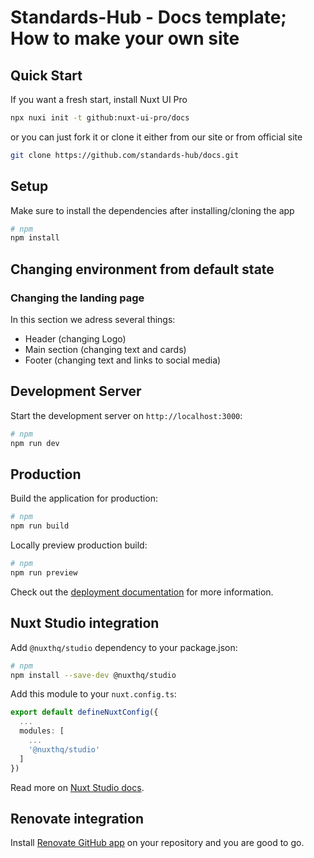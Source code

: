 # Standards-Hub - Docs template; How to make your own site 

## Quick Start

If you want a fresh start, install Nuxt UI Pro

```bash [Terminal]
npx nuxi init -t github:nuxt-ui-pro/docs
```

or you can just fork it or clone it either from our site or from official site

```bash [Terminal]
git clone https://github.com/standards-hub/docs.git
```

## Setup

Make sure to install the dependencies after installing/cloning the app

```bash
# npm
npm install
```

## Changing environment from default state

### Changing the landing page
In this section we adress several things:
- Header (changing Logo)
- Main section (changing text and cards)
- Footer (changing text and links to social media)



## Development Server

Start the development server on `http://localhost:3000`:

```bash
# npm
npm run dev
```

## Production

Build the application for production:

```bash
# npm
npm run build
```

Locally preview production build:

```bash
# npm
npm run preview
```

Check out the [deployment documentation](https://nuxt.com/docs/getting-started/deployment) for more information.

## Nuxt Studio integration

Add `@nuxthq/studio` dependency to your package.json:

```bash
# npm
npm install --save-dev @nuxthq/studio
```

Add this module to your `nuxt.config.ts`:

```ts
export default defineNuxtConfig({
  ...
  modules: [
    ...
    '@nuxthq/studio'
  ]
})
```



Read more on [Nuxt Studio docs](https://nuxt.studio/docs/projects/setup).

## Renovate integration

Install [Renovate GitHub app](https://github.com/apps/renovate/installations/select_target) on your repository and you are good to go.
